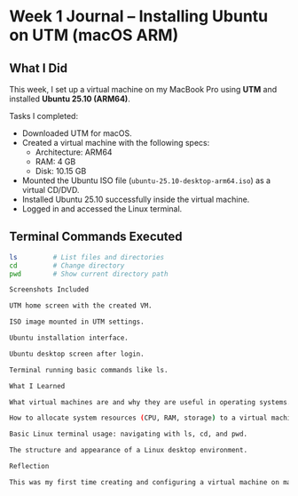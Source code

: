 # Week 1 Journal – Installing Ubuntu on UTM (macOS ARM)

##  What I Did

This week, I set up a virtual machine on my MacBook Pro using **UTM** and installed **Ubuntu 25.10 (ARM64)**. 

Tasks I completed:
- Downloaded UTM for macOS.
- Created a virtual machine with the following specs:
  - Architecture: ARM64
  - RAM: 4 GB
  - Disk: 10.15 GB
- Mounted the Ubuntu ISO file (`ubuntu-25.10-desktop-arm64.iso`) as a virtual CD/DVD.
- Installed Ubuntu 25.10 successfully inside the virtual machine.
- Logged in and accessed the Linux terminal.

## Terminal Commands Executed

```bash
ls         # List files and directories
cd         # Change directory
pwd        # Show current directory path

Screenshots Included

UTM home screen with the created VM.

ISO image mounted in UTM settings.

Ubuntu installation interface.

Ubuntu desktop screen after login.

Terminal running basic commands like ls.

What I Learned

What virtual machines are and why they are useful in operating systems.

How to allocate system resources (CPU, RAM, storage) to a virtual machine.

Basic Linux terminal usage: navigating with ls, cd, and pwd.

The structure and appearance of a Linux desktop environment.

Reflection

This was my first time creating and configuring a virtual machine on macOS using UTM. I now feel more confident working with Linux and using the terminal. I’m looking forward to more advanced system configuration in the next weeks.
